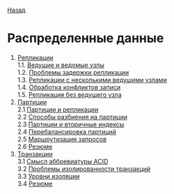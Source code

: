 [Назад](../README.md)

# Распределенные данные 

1. [Репликации](1_Replication.md)  
   1.1. [Ведущие и ведомые узлы](1_Replication.md#ведущие-и-ведомые-узлы)  
   1.2. [Проблемы задержки репликации](1_Replication.md#проблемы-задержки-репликации)  
   1.3. [Репликации с несколькими ведущими узлами](1_Replication.md#репликации-с-несколькими-ведущими-узлами)  
   1.4. [Обработка конфликтов записи](1_Replication.md#обработка-конфликтов-записи)  
   1.5. [Репликация без ведущего узла](1_Replication.md#репликация-без-ведущего-узла)  
2. [Партиции](2_Partitioning.md)  
   2.1 [Партиции и репликации](2_Partitioning.md#партиции-и-репликации)  
   2.2 [Способы разбиения на партиции](2_Partitioning.md#способы-разбиения-на-партиции)  
   2.3 [Партиции и вторичные индексы](2_Partitioning.md#партиции-и-вторичные-индексы)  
   2.4 [Перебалансировка партиций](2_Partitioning.md#перебалансировка-партиций)  
   2.5 [Маршрутизация запросов](2_Partitioning.md#маршрутизация-запросов)  
   2.6 [Резюме](2_Partitioning.md#резюме)  
3. [Транзакции](3_Transaction.md)  
   3.1 [Смысл аббревиатуры ACID](3_Transaction.md#смысл-аббревиатуры-acid)  
   3.2 [Проблемы изолированности транзакций](3_Transaction.md#проблемы-изолированности-транзакций)  
   3.3 [Уровни изоляции](3_Transaction.md#уровни-изоляции)  
   3.4 [Резюме](3_Transaction.md#резюме)  